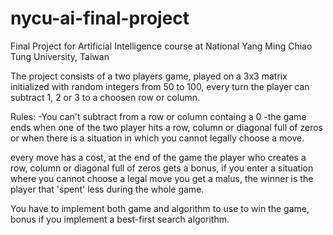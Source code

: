# nycu-ai-final-project
Final Project for Artificial Intelligence course at National Yang Ming Chiao Tung University, Taiwan

The project consists of a two players game, played on a 3x3 matrix initialized with random integers from 50 to 100, 
every turn the player can subtract 1, 2 or 3 to a choosen row or column.

Rules:
-You can't subtract from a row or column containg a 0
-the game ends when one of the two player hits a row, column or diagonal full of zeros or when there is a situation
 in which you cannot legally choose a move.


every move has a cost, at the end of the game the player who creates a row, column or diagonal full of zeros gets
a bonus, if you enter a situation where you cannot choose a legal move you get a malus, the winner is the player 
that 'spent' less during the whole game.

You have to implement both game and algorithm to use to win the game, bonus if you implement a best-first search
algorithm.
